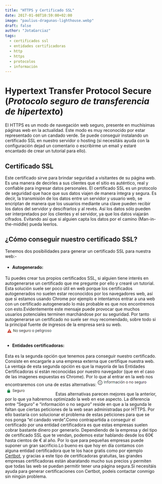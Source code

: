 ```yaml
---
title: "HTTPS y Certificado SSL"
date: 2017-01-08T10:59:00+02:00
image: "paulius-dragunas-lighthouse.webp"
draft: false
author: "JotaGarciaz"
tags:
  - certificados ssl
  - entidades certificadoras
  - http
  - https
  - protocolos
  - información
---
```


# **Hypertext Transfer Protocol Secure** (_Protocolo seguro de transferencia de hipertexto_)

El HTTPS es un modo de navegación web seguro, presente en muchísimas páginas web en la actualidad. Este modo es muy reconocido por estar representado con un candado verde. Se puede conseguir instalando un certificado SSL en nuestro servidor o hosting (si necesitáis ayuda con la configuración dejad un comentario o escribirme un email y estaré encantado de crear un tutorial para ello).

## **Certificado SSL**

Este certificado sirve para brindar seguridad a visitantes de su página web. Es una manera de decirles a sus clientes que el sitio es auténtico, real y confiable para ingresar datos personales. El certificado SSL es un protocolo de seguridad que hace que sus datos viajen de manera íntegra y segura. Es decir, la transmisión de los datos entre un servidor y usuario web, se encriptan de manera que los usuarios mediante una clave pueden recibir los datos del servidor y descifrarlos y al revés. Así los datos sólo pueden ser interpretados por los clientes y el servidor, ya que los datos viajarán cifrados. Evitando así que si alguien capta los datos por el camino (Man-in-the-middle) pueda leerlos.

## **¿Cómo conseguir nuestro certificado SSL?**

Tenemos dos posibilidades para generar un certificado SSL para nuestra web:-

- #### **Autogenerado:**

Tú puedes crear tus propios certificados SSL, si alguien tiene interés en autogenerarse un certificado que me pregunte por ello y crearé un tutorial. Esta solución suele ser poco útil en web porque los certificados autogenerados no suelen estar reconocidos por los navegadores web, así que si estamos usando Chrome por ejemplo e intentamos entrar a una web con un certificado autogenerado lo más probable es que nos encontremos con esto.Evidentemente este mensaje puede provocar que muchos usuarios potenciales terminen marchándose por su seguridad. Por tanto autogenerarse un certificado no suele ser muy recomendado, sobre todo si la principal fuente de ingresos de la empresa será su web.![Google](peligroso.png)

- #### **Entidades certificadoras:**

Esta es la segunda opción que tenemos para conseguir nuestro certificado. Consiste en encargarle a una empresa externa que certifique nuestra web. La ventaja de esta segunda opción es que la mayoría de las Entidades Certificadoras sí están reconocidas por nuestro navegador (que en el caso de las imagenes expuestas es Chrome). Por lo que al entrar en la web nos encontraremos con una de estas alternativas:![Google](no-es-seguro.png)![Google](seguro.png)Estas alternativas parecen mejores que la anterior, por lo que ya habremos optimizado la web en ese aspecto. La diferencia entre “Seguro” e “información o no seguro” reside en que a la segunda le faltan que ciertas peticiones de la web sean administradas por HTTPS. Por ello bastaría con solucionar el problema de estas peticiones para que se nos ponga “el candado verde”.Como contrapartida a conseguir el certificado por una entidad certificadora es que estas empresas suelen cobrar bastante dinero por generarlo. Dependiendo de la empresa y del tipo de certificado SSL que te vendan, podemos estar hablando desde los 60€ hasta cientos de € al año. Por lo que para pequeñas empresas puede suponer un gran sacrificio.Lo bueno es que hoy en día contamos con alguna entidad certificadora que te los hace gratis como por ejemplo [Certbot](https://certbot.eff.org/), y gracias a este tipo de certificadoras gratuitas, las grandes empresas certificadoras están abaratando mucho sus precios y permiten que todas las web se puedan permitir tener una página segura.Si necesitáis ayuda para generar certificaciones con Certbot, podeis contactar conmigo sin ningún problema.
